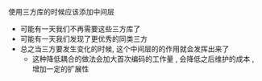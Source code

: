 使用三方库的时候应该添加中间层
- 可能有一天我们不再需要这些三方库了
- 可能有一天我们发现了更优秀的同类三方
- 总之当三方要发生变化的时候, 这个中间层的的作用就会发挥出来了
    - 这种降低耦合的做法会加大首次编码的工作量 , 会降低之后维护的成本 , 增加一定的扩展性